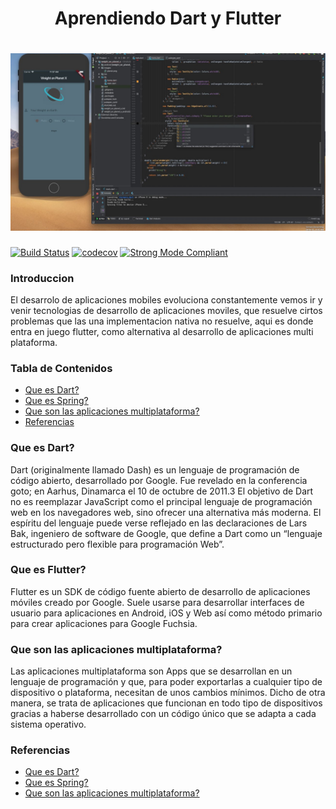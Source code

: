 <h1 align="center">Aprendiendo Dart y Flutter</h1>

<h1 align="center">
  <img src="https://github.com/Ing-Brayan-Martinez/Dart-Algorithm-Example/blob/master/assest/maxresdefault.jpg" alt="Flutter" width="800"/>
</h1>

[![Build Status](https://travis-ci.org/leerob/dart-react-todo.svg?branch=master)](https://travis-ci.org/leerob/dart-react-todo)
[![codecov](https://codecov.io/gh/leerob/dart-react-todo/branch/master/graph/badge.svg)](https://codecov.io/gh/leerob/dart-react-todo)
[![Strong Mode Compliant](https://img.shields.io/badge/strong_mode-on-brightgreen.svg)](https://github.com/leerob/dart-react-todo/blob/master/analysis_options.yaml#L2)

### Introduccion

El desarrolo de aplicaciones mobiles evoluciona constantemente vemos ir y venir tecnologias de desarrollo de aplicaciones moviles,
que resuelve cirtos problemas que las una implementacion nativa no resuelve, aqui es donde entra en juego flutter, como alternativa
al desarrollo de aplicaciones multi plataforma.

### Tabla de Contenidos

- [Que es Dart?](#que-es-dart)
- [Que es Spring?](#que-es-flutter)
- [Que son las aplicaciones multiplataforma?](#que-son-las-aplicaciones-multiplataforma)
- [Referencias](#referencias)

### Que es Dart?

Dart (originalmente llamado Dash) es un lenguaje de programación de código abierto, desarrollado por Google. Fue revelado 
en la conferencia goto; en Aarhus, Dinamarca el 10 de octubre de 2011.3​ El objetivo de Dart no es reemplazar JavaScript
como el principal lenguaje de programación web en los navegadores web, sino ofrecer una alternativa más moderna. El espíritu 
del lenguaje puede verse reflejado en las declaraciones de Lars Bak, ingeniero de software de Google, que define a Dart como 
un “lenguaje estructurado pero flexible para programación Web”.

### Que es Flutter?

Flutter es un SDK de código fuente abierto de desarrollo de aplicaciones móviles creado por Google. Suele usarse para desarrollar 
interfaces de usuario para aplicaciones en Android, iOS y Web así como método primario para crear aplicaciones para Google Fuchsia.

### Que son las aplicaciones multiplataforma?

Las aplicaciones multiplataforma son Apps que se desarrollan en un lenguaje de programación y que, para poder exportarlas a
cualquier tipo de dispositivo o plataforma, necesitan de unos cambios mínimos. Dicho de otra manera, se trata de aplicaciones 
que funcionan en todo tipo de dispositivos gracias a haberse desarrollado con un código único que se adapta a cada sistema
operativo.

### Referencias

- [Que es Dart?](https://es.wikipedia.org/wiki/Dart)
- [Que es Spring?](http://www.jtech.ua.es/j2ee/publico/spring-2012-13/sesion01-apuntes.html)
- [Que son las aplicaciones multiplataforma?](https://www.tu-app.net/blog/desarrollo-aplicaciones-multiplataforma/)
